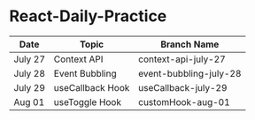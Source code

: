 # React-Daily-Practice

| Date       | Topic            | Branch Name            |
|------------|------------------|------------------------|
| July 27    | Context API      | context-api-july-27    |
| July 28    | Event Bubbling   | event-bubbling-july-28 |
| July 29    | useCallback Hook | useCallback-july-29    |
| Aug  01    | useToggle Hook   | customHook-aug-01      |